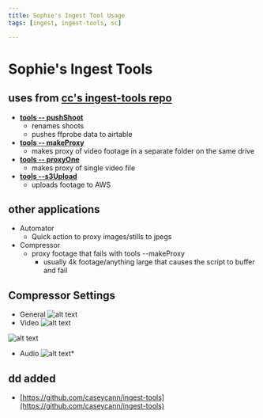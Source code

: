 ```yaml
---
title: Sophie's Ingest Tool Usage
tags: [ingest, ingest-tools, sc]

---
```


# Sophie's Ingest Tools

## uses from [cc's ingest-tools repo](https://github.com/caseycann/ingest-tools)
* [**tools -- pushShoot**](https://github.com/caseycann/ingest-tools/blob/main/ffprobe-to-AT_shoot.js) 
    * renames shoots
    * pushes ffprobe data to airtable
* [**tools -- makeProxy**](https://github.com/caseycann/ingest-tools/blob/main/makeProxy.js)
    * makes proxy of video footage in a separate folder on the same drive
* [**tools -- proxyOne**](https://github.com/caseycann/ingest-tools/blob/main/proxyOne.js)
    * makes proxy of single video file
* [**tools --s3Upload**](https://github.com/caseycann/ingest-tools/blob/main/upload_to_s3.js)
    * uploads footage to AWS

## other applications
* Automator
    * Quick action to proxy images/stills to jpegs
* Compressor
    * proxy footage that fails with tools --makeProxy
        * usually 4k footage/anything large that causes the script to buffer and fail
## Compressor Settings
* General
![alt text](https://files.slack.com/files-pri/T0HTW3H0V-F06R6U28ZPH/screenshot_2024-03-27_at_11.57.07_am.png?pub_secret=fba06b133b)
* Video
![alt text](https://files.slack.com/files-pri/T0HTW3H0V-F06RMBY22M9/screenshot_2024-03-27_at_11.57.22_am.png?pub_secret=541d431e2e)

![alt text](https://files.slack.com/files-pri/T0HTW3H0V-F06SA92U9UG/screenshot_2024-03-27_at_11.57.32_am.png?pub_secret=0130053d92)
* Audio
![alt text](https://files.slack.com/files-pri/T0HTW3H0V-F06RMFDQC3C/screenshot_2024-03-27_at_11.57.46_am.png?pub_secret=c380902403)*


## dd added
* [https://github.com/caseycann/ingest-tools](https://github.com/caseycann/ingest-tools)

